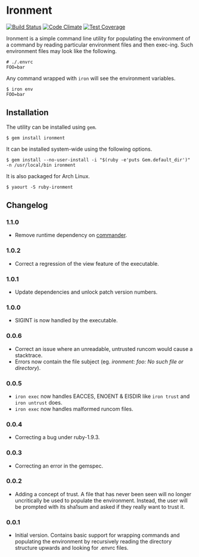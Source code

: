 Ironment
========

[![Build Status](https://travis-ci.org/badeball/ironment.svg?branch=master)](https://travis-ci.org/badeball/ironment)
[![Code Climate](https://codeclimate.com/github/badeball/ironment/badges/gpa.svg)](https://codeclimate.com/github/badeball/ironment)
[![Test Coverage](https://codeclimate.com/github/badeball/ironment/badges/coverage.svg)](https://codeclimate.com/github/badeball/ironment/coverage)

Ironment is a simple command line utility for populating the environment of a
command by reading particular environment files and then exec-ing. Such
environment files may look like the following.

```
# ./.envrc
FOO=bar
```

Any command wrapped with `iron` will see the environment variables.

```
$ iron env
FOO=bar
```

## Installation

The utility can be installed using `gem`.

```
$ gem install ironment
```

It can be installed system-wide using the following options.

```
$ gem install --no-user-install -i "$(ruby -e'puts Gem.default_dir')" -n /usr/local/bin ironment
```

It is also packaged for Arch Linux.

```
$ yaourt -S ruby-ironment
```

## Changelog

### 1.1.0

* Remove runtime dependency on [commander][commander].

### 1.0.2

* Correct a regression of the view feature of the executable.

### 1.0.1

* Update dependencies and unlock patch version numbers.

### 1.0.0

* SIGINT is now handled by the executable.

### 0.0.6

* Correct an issue where an unreadable, untrusted runcom would cause a stacktrace.
* Errors now contain the file subject (eg. *ironment: foo: No such file or directory*).

### 0.0.5

* `iron exec` now handles EACCES, ENOENT & EISDIR like `iron trust` and `iron untrust` does.
* `iron exec` now handles malformed runcom files.

### 0.0.4

* Correcting a bug under ruby-1.9.3.

### 0.0.3

* Correcting an error in the gemspec.

### 0.0.2

* Adding a concept of trust. A file that has never been seen will no longer
  uncritically be used to populate the environment. Instead, the user will be
  prompted with its sha1sum and asked if they really want to trust it.

### 0.0.1

* Initial version. Contains basic support for wrapping commands and populating
  the environment by recursively reading the directory structure upwards and
  looking for .envrc files.

[commander]: https://github.com/commander-rb/commander
